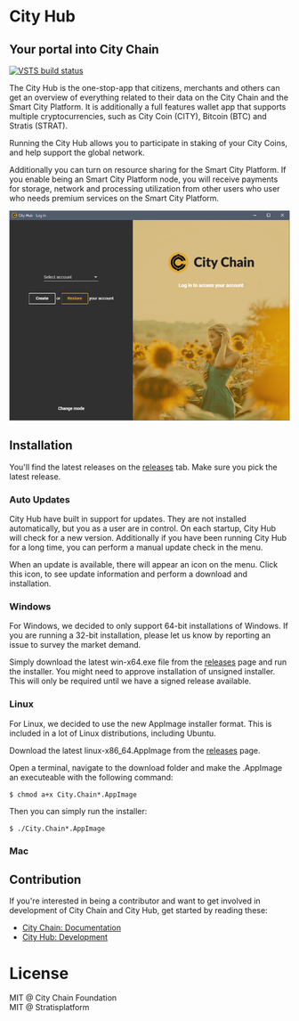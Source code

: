 City Hub
===============

Your portal into City Chain
----------------------------

[![VSTS build status][1]][2]

[1]: https://dev.azure.com/citychain/city-chain/_apis/build/status/CityChainFoundation.city-hub
[2]: https://dev.azure.com/citychain/city-chain/_build/latest?definitionId=6

The City Hub is the one-stop-app that citizens, merchants and others can get an overview of 
everything related to their data on the City Chain and the Smart City Platform.
It is additionally a full features wallet app that supports multiple cryptocurrencies, 
such as City Coin (CITY), Bitcoin (BTC) and Stratis (STRAT).

Running the City Hub allows you to participate in staking of your City Coins, and help 
support the global network. 

Additionally you can turn on resource sharing for the Smart City Platform. If you enable 
being an Smart City Platform node, you will receive payments for storage, network and 
processing utilization from other users who user who needs premium services on the 
Smart City Platform.

![City Hub screenshot (2018-07-18)](doc/images/2018-08-11.png "City Hub (2018-08-11)")

## Installation

You'll find the latest releases on the [releases](https://github.com/CityChainFoundation/city-hub/releases) tab. Make sure you pick the latest release.

### Auto Updates

City Hub have built in support for updates. They are not installed automatically, but you as
a user are in control. On each startup, City Hub will check for a new version. Additionally if
you have been running City Hub for a long time, you can perform a manual update check in the menu.

When an update is available, there will appear an icon on the menu. Click this icon, to see
update information and perform a download and installation.

### Windows

For Windows, we decided to only support 64-bit installations of Windows. If you are running
a 32-bit installation, please let us know by reporting an issue to survey the market demand.

Simply download the latest win-x64.exe file from the [releases](https://github.com/CityChainFoundation/city-hub/releases) page and run
the installer. You might need to approve installation of unsigned installer. This will only
be required until we have a signed release available.

### Linux

For Linux, we decided to use the new AppImage installer format. This is included in a lot of
Linux distributions, including Ubuntu.

Download the latest linux-x86_64.AppImage from the [releases](https://github.com/CityChainFoundation/city-hub/releases) page.

Open a terminal, navigate to the download folder and make the .AppImage an executeable with 
the following command:

```
$ chmod a+x City.Chain*.AppImage
```

Then you can simply run the installer:

```
$ ./City.Chain*.AppImage
```

### Mac


## Contribution

If you're interested in being a contributor and want to get involved in development of City Chain and City Hub, get started by reading these:

* [City Chain: Documentation](https://github.com/CityChainFoundation/documentation)
* [City Hub: Development](DEVELOPMENT.md)

# License

MIT @ City Chain Foundation   
MIT @ Stratisplatform   
